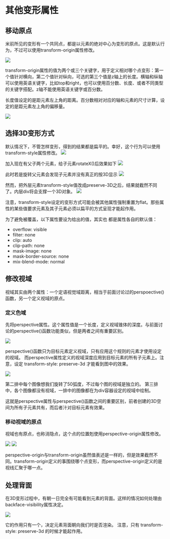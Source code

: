 # 其他变形属性

## 移动原点

米前所见的变形有一个共同点，都是以元素的绝对中心为变形的原点。这是默认行为，不过可以使用transform-origin属性修改。

![](transform-origin.png)

transform-origin属性的值为两个或三个关键字，用于定义相对哪个点变形：第一个值针对横向，第二个值针对纵向，可选的第三个值是z轴上的长度。横轴和纵轴可以使用英语关键字，比如top和right，也可以使用百分数、长度、或者不同类型的关键字搭配。z轴不能使用英语关键字或百分数。

长度值设定的是距元素左上角的距离。百分数相对对应的轴和元素的尺寸计算，设定的是距元素左上角的偏移量。

![](定义原点的不同方式.png)

## 选择3D变形方式

默认情况下，不管怎样变形，得到的结果都是扁平的。幸好，这个行为可以使用transform-style属性修改。
![](transform-style.png)

加入现在有父子两个元素，给子元素rotateX()后效果如下
![](3D变形.png)

此时若是旋转父元素会发现子元素并没有真正的按3D显示
![](扁平变形方式.png)

然而，把外层元素transform-style值改成preserve-3D之后，结果就截然不同了。内层div将会支撑一个3D对象。
![](保留3D效果的变形.png)

注意，transform-style设定的变形方式可能会被其他属性强制重置为flat。那些属性的某些值要求元素及其子元素必须以扁平的方式呈现才能起作用。

为了避免被覆盖，以下属性要设为给出的值，其实也
都是属性各自的默认值：

* overflow: visible
* filter: none
* clip: auto
* clip-path: none
* mask-image: none
* mask-border-source: none
* mix-blend-mode: normal

## 修改视域

视域其实由两个属性：一个定语视觉域距离，相当于前面讨论过的perspoective()函数，另一个定义视域的原点。

### 定义色域

先将perspective属性。这个属性值是一个长度，定义视域锥体的深度。与前面讨论的perspective()函数功能类似，但是两者之间有重要区别。

![](perspective.png)

perspective()函数只为目标元素定义视域，只有应用这个规则的元素才使用设定的视域。
而perspective属性定义的视域深度应用到目标元素的所有子元素上。注意，设定 transform-style: preserve-3d 才能看到图中的效果。

![](共享视域与独立视域的区别.png)

第二排中每个图像想我们旋转了50弧度，不过每个图的视域是独立的。
第三排中，各个图像都没有视域，一排中的图像都在为div容器设定的视域中绘制。

这就是perspective属性与perspective()函数之间的重要区别，前者创建的3D空间为所有子元素共有，而后者汁对目标元素有效果。

### 移动视域的原点

视域也有原点，也称消隐点，这个点的位置剋使用perspective-origin属性修改。

![](perspective-origin.png)
![](perspective-origin2.png)

perspective-origin与transform-origin虽然值表述是一样的，但是效果截然不同。transform-origin定义的事围绕哪个点变形，而perspective-origin定义的是视线汇聚于哪一点。

## 处理背面

在3D变形过程中，有朝一日完全有可能看到元素的背面。这样的情况如何处理由backface-visibility属性决定。

![](backface-visibility.png)

它的作用只有一个，决定元素背面朝向我们时是否渲染。
注意，只有 transform-style: preserve-3d 的时候才能起作用。
